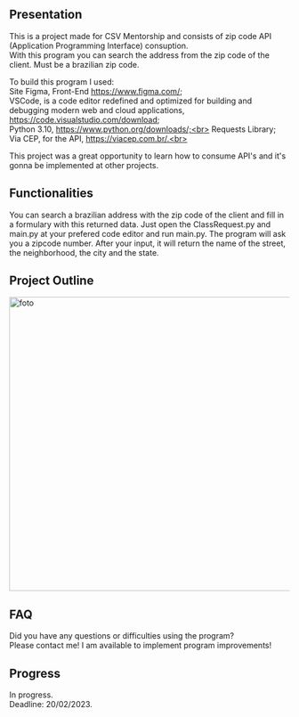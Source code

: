 ## Presentation
This is a project made for CSV Mentorship and consists of zip code API (Application Programming Interface) consuption. <br>
With this program you can search the address from the zip code of the client. Must be a brazilian zip code.

To build this program I used: <br>
Site Figma, Front-End https://www.figma.com/; <br>
VSCode, is a code editor redefined and optimized for building and debugging modern web and cloud applications, https://code.visualstudio.com/download; <br>
Python 3.10, https://www.python.org/downloads/;<br>
Requests Library; <br>
Via CEP, for the API, https://viacep.com.br/.<br>

This project was a great opportunity to learn how to consume API's and it's gonna be implemented at other projects. 

## Functionalities
You can search a brazilian address with the zip code of the client and fill in a formulary with this returned data.
Just open the ClassRequest.py and main.py at your prefered code editor and run main.py.
The program will ask you a zipcode number. After your input, it will return the name of the street, the neighborhood, the city and the state.

## Project Outline
<img width="528" alt="foto" src="https://user-images.githubusercontent.com/109561962/218923091-44271c8e-14b3-48a0-83af-9b55d6a65e4a.png">

## FAQ
Did you have any questions or difficulties using the program? <br>
Please contact me! I am available to implement program improvements!<br>

## Progress
In progress. <br>
Deadline: 20/02/2023.
